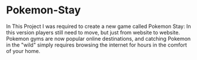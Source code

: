 # Pokemon-Stay
In This Project I was required to create a new game called Pokemon Stay: 
In this version players still need to move, but just from website to website. Pokemon gyms are now popular online destinations, and catching Pokemon in the "wild" simply requires browsing the internet for hours in the comfort of your home.
